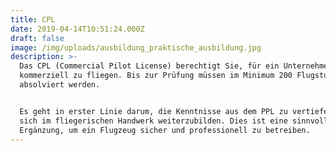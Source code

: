 ```yaml
---
title: CPL
date: 2019-04-14T10:51:24.000Z
draft: false
image: /img/uploads/ausbildung_praktische_ausbildung.jpg
description: >-
  Das CPL (Commercial Pilot License) berechtigt Sie, für ein Unternehmen
  kommerziell zu fliegen. Bis zur Prüfung müssen im Minimum 200 Flugstunden
  absolviert werden.


  Es geht in erster Linie darum, die Kenntnisse aus dem PPL zu vertiefen und
  sich im fliegerischen Handwerk weiterzubilden. Dies ist eine sinnvolle
  Ergänzung, um ein Flugzeug sicher und professionell zu betreiben.
---
```


